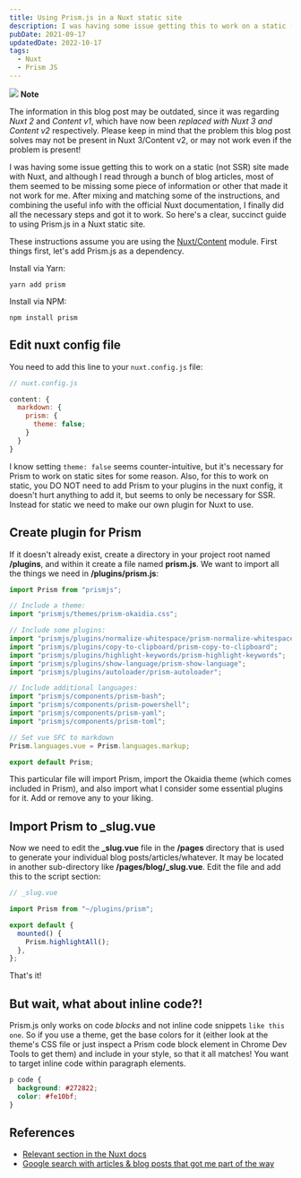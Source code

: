 ```yaml
---
title: Using Prism.js in a Nuxt static site
description: I was having some issue getting this to work on a static (not SSR) site made with Nuxt, and although I read through a bunch of blog articles, most of them seemed to be missing some piece of information or other that made it not work for me. After mixing and matching some of the instructions, and combining the useful info with the official Nuxt documentation, I finally did all the necessary steps and got it to work. So here's a clear, succinct guide to using Prism.js in a Nuxt static site.
pubDate: 2021-09-17
updatedDate: 2022-10-17
tags:
  - Nuxt
  - Prism JS
---
```


<div>
  <div class="note">
    <span>
      <img src="/img/assets/note.svg" class="note-icon">
      <b>Note</b>
    </span>
    <p>
      The information in this blog post may be outdated, since it was regarding <em>Nuxt 2</em> and <em>Content v1</em>, which have now been <em>replaced with Nuxt 3 and Content v2</em> respectively. Please keep in mind that the problem this blog post solves may not be present in Nuxt 3/Content v2, or may not work even if the problem is present!
    </p>
  </div>
</div>

I was having some issue getting this to work on a static (not SSR) site made with Nuxt, and although I read through a bunch of blog articles, most of them seemed to be missing some piece of information or other that made it not work for me. After mixing and matching some of the instructions, and combining the useful info with the official Nuxt documentation, I finally did all the necessary steps and got it to work. So here's a clear, succinct guide to using Prism.js in a Nuxt static site.

These instructions assume you are using the [Nuxt/Content](https://github.com/nuxt/content) module. First things first, let's add Prism.js as a dependency.

Install via Yarn:

```shell
yarn add prism
```

Install via NPM:

```shell
npm install prism
```

## Edit nuxt config file

You need to add this line to your `nuxt.config.js` file:

```js
// nuxt.config.js

content: {
  markdown: {
    prism: {
      theme: false;
    }
  }
}
```

I know setting `theme: false` seems counter-intuitive, but it's necessary for Prism to work on static sites for some reason. Also, for this to work on static, you DO NOT need to add Prism to your plugins in the nuxt config, it doesn't hurt anything to add it, but seems to only be necessary for SSR. Instead for static we need to make our own plugin for Nuxt to use.

## Create plugin for Prism

If it doesn't already exist, create a directory in your project root named **/plugins**, and within it create a file named **prism.js**. We want to import all the things we need in **/plugins/prism.js**:

```js
import Prism from "prismjs";

// Include a theme:
import "prismjs/themes/prism-okaidia.css";

// Include some plugins:
import "prismjs/plugins/normalize-whitespace/prism-normalize-whitespace";
import "prismjs/plugins/copy-to-clipboard/prism-copy-to-clipboard";
import "prismjs/plugins/highlight-keywords/prism-highlight-keywords";
import "prismjs/plugins/show-language/prism-show-language";
import "prismjs/plugins/autoloader/prism-autoloader";

// Include additional languages:
import "prismjs/components/prism-bash";
import "prismjs/components/prism-powershell";
import "prismjs/components/prism-yaml";
import "prismjs/components/prism-toml";

// Set vue SFC to markdown
Prism.languages.vue = Prism.languages.markup;

export default Prism;
```

This particular file will import Prism, import the Okaidia theme (which comes included in Prism), and also import what I consider some essential plugins for it. Add or remove any to your liking.

## Import Prism to \_slug.vue

Now we need to edit the **\_slug.vue** file in the **/pages** directory that is used to generate your individual blog posts/articles/whatever. It may be located in another sub-directory like **/pages/blog/\_slug.vue**. Edit the file and add this to the script section:

```js
// _slug.vue

import Prism from "~/plugins/prism";

export default {
  mounted() {
    Prism.highlightAll();
  },
};
```

That's it!

## But wait, what about inline code?!

Prism.js only works on code _blocks_ and not inline code snippets `like this one`. So if you use a theme, get the base colors for it (either look at the theme's CSS file or just inspect a Prism code block element in Chrome Dev Tools to get them) and include in your style, so that it all matches! You want to target inline code within paragraph elements.

```css
p code {
  background: #272822;
  color: #fe10bf;
}
```

## References

- [Relevant section in the Nuxt docs](https://content.nuxtjs.org/writing#codeblocks)
- [Google search with articles & blog posts that got me part of the way](https://www.google.com/search?q=prism+js+static+mode&oq=prism+js+static+mode)
